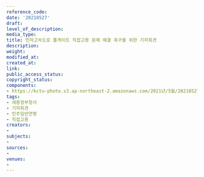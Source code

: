 ```yaml
---
reference_code: 
date: '20210527'
draft: 
level_of_description: 
media_type: 
title: 민자고속도로 톨게이트 직접고용 문제 해결 촉구를 위한 기자회견
description: 
weight: 
modified_at: 
created_at: 
link: 
public_access_status: 
copyright_status: 
components:
- https://kctu-photo.s3.ap-northeast-2.amazonaws.com/2021년/5월/20210527-민자고속도로+톨게이트+직접고용+문제+해결+촉구를+위한+기자회견_세종정부청사_기자회견_민주일반연맹_직접고용/_1D20059.jpg
tags:
- 세종정부청사
- 기자회견
- 민주일반연맹
- 직접고용
creators:
- 
subjects:
- 
sources:
- 
venues:
- 
---
```

